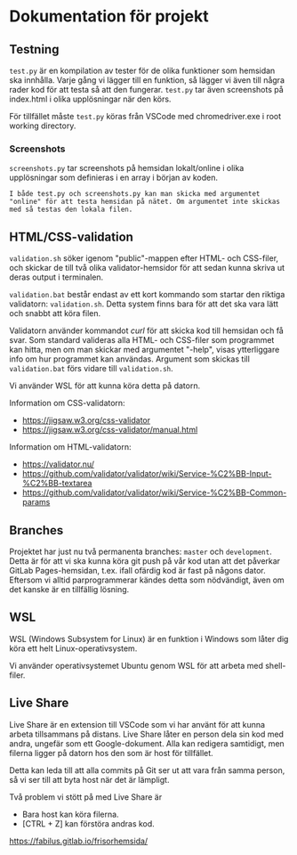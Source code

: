 # Dokumentation för projekt

## Testning

`test.py` är en kompilation av tester för de olika funktioner som hemsidan ska innhålla. Varje gång vi lägger till en funktion, så lägger vi även till några rader kod för att testa så att den fungerar. `test.py` tar även screenshots på index.html i olika upplösningar när den körs.

För tillfället måste `test.py` köras från VSCode med chromedriver.exe i root working directory.

### Screenshots

`screenshots.py` tar screenshots på hemsidan lokalt/online i olika upplösningar som definieras i en array i början av koden.

    I både test.py och screenshots.py kan man skicka med argumentet "online" för att testa hemsidan på nätet. Om argumentet inte skickas med så testas den lokala filen.

## HTML/CSS-validation

`validation.sh` söker igenom "public"-mappen efter HTML- och CSS-filer, och skickar de till två olika validator-hemsidor för att sedan kunna skriva ut deras output i terminalen.

`validation.bat` består endast av ett kort kommando som startar den riktiga validatorn: `validation.sh`. Detta system finns bara för att det ska vara lätt och snabbt att köra filen.

Validatorn använder kommandot *curl* för att skicka kod till hemsidan och få svar. Som standard valideras alla HTML- och CSS-filer som programmet kan hitta, men om man skickar med argumentet "-help", visas ytterliggare info om hur programmet kan användas. Argument som skickas till `validation.bat` förs vidare till `validation.sh`.

Vi använder WSL för att kunna köra detta på datorn.


Information om CSS-validatorn:
- https://jigsaw.w3.org/css-validator
- https://jigsaw.w3.org/css-validator/manual.html


Information om HTML-validatorn:
- https://validator.nu/
- https://github.com/validator/validator/wiki/Service-%C2%BB-Input-%C2%BB-textarea
- https://github.com/validator/validator/wiki/Service-%C2%BB-Common-params

## Branches

Projektet har just nu två permanenta branches: `master` och `development`. Detta är för att vi ska kunna köra git push på vår kod utan att det påverkar GitLab Pages-hemsidan, t.ex. ifall ofärdig kod är fast på någons dator. Eftersom vi alltid parprogrammerar kändes detta som nödvändigt, även om det kanske är en tillfällig lösning.

## WSL

WSL (Windows Subsystem for Linux) är en funktion i Windows som låter dig köra ett helt Linux-operativsystem.

Vi använder operativsystemet Ubuntu genom WSL för att arbeta med shell-filer.

## Live Share

Live Share är en extension till VSCode som vi har använt för att kunna arbeta tillsammans på distans. Live Share låter en person dela sin kod med andra, ungefär som ett Google-dokument. Alla kan redigera samtidigt, men filerna ligger på datorn hos den som är host för tillfället.

Detta kan leda till att alla commits på Git ser ut att vara från samma person, så vi ser till att byta host när det är lämpligt.

Två problem vi stött på med Live Share är

- Bara host kan köra filerna.
- [CTRL + Z] kan förstöra andras kod.

https://fabilus.gitlab.io/frisorhemsida/